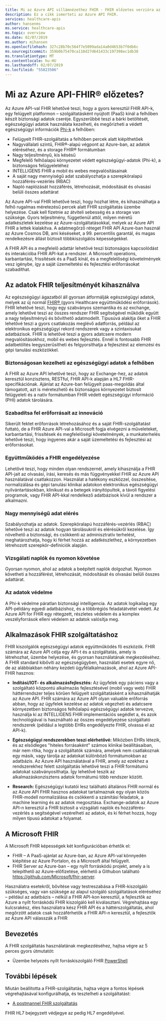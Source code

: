 ```yaml
---
title: Mi az Azure API villámnézethez FHIR - FHIR előzetes verzióra az Azure API-t
description: Ez a cikk ismerteti az Azure API FHIR.
services: healthcare-apis
author: hansenms
ms.service: healthcare-apis
ms.topic: overview
ms.date: 02/07/2019
ms.author: mihansen
ms.openlocfilehash: 327c28b70c564f7e5099ada14a0d4653b7f0db6c
ms.sourcegitcommit: 359b0b75470ca110d27d641433c197398ec1db38
ms.translationtype: MT
ms.contentlocale: hu-HU
ms.lasthandoff: 02/07/2019
ms.locfileid: "55823506"
---
```

# <a name="what-is-azure-api-for-fhirreg-preview"></a>Mi az Azure API-FHIR&reg; előzetes?
Az Azure API-val FHIR lehetővé teszi, hogy a gyors keresztül FHIR API-k, egy felügyelt platformon – szolgáltatásként nyújtott (PaaS) kínál a felhőben készít biztonsági adatok cseréje. Egyszerűbbé teszi a bárki betöltését, egészségügyi adatok használata kezelheti, és megőrizheti a védett egészségügyi információk [Phi-k](https://www.hhs.gov/answers/hipaa/what-is-phi/index.html) a felhőben: 

- Felügyelt FHIR-szolgáltatás a felhőben percek alatt kiépíthetőek 
- Nagyvállalati szintű, FHIR®-alapú végpont az Azure-ban, az adatok eléréséhez, és a storage FHIR® formátumban
- Nagy teljesítményű, kis késésű
- Megfelelő felhőalapú környezetet védett egészségügyi-adatok (Phi-k), a biztonságos felügyeletéhez
- INTELLIGENS FHIR a mobil és webes megvalósításainak
- A saját nagy mennyiségű adat szabályozhatja a szerepköralapú hozzáférés-vezérlés (RBAC)
- Napló naplózását hozzáférés, létrehozását, módosítását és olvasási belüli összes adattárat

Az Azure API-val FHIR lehetővé teszi, hogy hozhat létre, és kihasználhatja a felhő rugalmas méretezésű percek alatt FHIR szolgáltatás üzembe helyezése.  Csak kell fizetnie az átviteli sebesség és a storage van szüksége. Gyors teljesítmény, függetlenül attól, milyen méretű adatkészletek kezelése az Azure-szolgáltatásokkal, melyek az Azure API FHIR a lettek kialakítva.  A adatmegőrző réteget FHIR API Azure-ban használ az Azure Cosmos DB, ami késéseket, a 99. percentilis garantál, és magas rendelkezésre állást biztosít többkiszolgálós képességekkel. 

A FHIR API és a megfelelő adattár lehetővé teszi biztonságos kapcsolódást és interakcióba FHIR API-kat a rendszer.  A Microsoft operations, karbantartási, frissítések és a PaaS kínál, és a megfelelőségi követelmények vesz igénybe, így a saját üzemeltetési és fejlesztési erőforrásokat szabadíthat. 

## <a name="leveraging-the-power-of-your-data-with-fhir"></a>**Az adatok FHIR teljesítményét kihasználva**
Az egészségügyi ágazatból áll gyorsan átformálják egészségügyi adatok, melyek az új normál [FHIR&reg; ](https://hl7.org/fhir) (gyors Healthcare együttműködési erőforrások). FHIR lehetővé teszi, hogy egy szabványos szemantika és az exchange, amely lehetővé teszi az összes rendszer FHIR segítségével működik együtt a nagy teljesítményű és bővíthető adatmodellt.  Típusúvá alakítja őket a FHIR lehetővé teszi a gyors csatlakozás meglévő adatforrás, például az elektronikus egészségügyi rekord rendszerek vagy a szintaxisukat adatbázisok. FHIR is lehetővé teszi a gyors adatcsere modern megvalósításokhoz, mobil és webes fejlesztés. Ennél is fontosabb FHIR adatbetöltés leegyszerűsítheti és felgyorsíthatja a fejlesztést az elemzési és gépi tanulási eszközökkel.  

### <a name="securely-manage-health-data-in-the-cloud"></a>**Biztonságosan kezelheti az egészségügyi adatok a felhőben**
A FHIR az Azure API lehetővé teszi, hogy az Exchange-hez, az adatok keresztül konzisztens, RESTful, FHIR API-k alapján a HL7 FHIR-specifikációnak. Ajánlat az Azure-ban felügyelt paas-megoldás által támogatott, azt is méretezhető és biztonságos környezetet biztosít felügyeleti és a natív formátumban FHIR védett egészségügyi információ (PHI) adatok tárolására.  

### <a name="free-up-your-resources-to-innovate"></a>**Szabadítsa fel erőforrásait az innováció**
Sikerült fektet erőforrások létrehozásához és a saját FHIR-szolgáltatást futtató, de a FHIR Azure API-val a Microsoft fogja elvégezni a műveleteket, karbantartási, frissítések és megfelelőségi követelmények, a munkaterhelés lehetővé teszi, hogy ingyenes akár a saját üzemeltetési és fejlesztési az erőforrásokat.

### <a name="enable-interoperability-with-fhir"></a>**Együttműködés a FHIR engedélyezése** 
Lehetővé teszi, hogy minden olyan rendszernél, amely kihasználja a FHIR API-jait az olvasási, írási, keresés és más függvényekkel FHIR az Azure API használatával csatlakozzon.  Használat a hatékony eszközzel, összesítése, normalizálása és gépi tanulási klinikai adatokon elektronikus egészségügyi nyilvántartásokban, klinikust és a betegek irányítópultok, a távoli figyelési programok, vagy FHIR API-kkal rendelkező adatbázisok kívül a rendszer a alkalmazni.

### <a name="control-data-access-at-scale"></a>**Nagy mennyiségű adat elérés**
Szabályozhatja az adatok. Szerepköralapú hozzáférés-vezérlés (RBAC) lehetővé teszi az adatok hogyan tárolásukról és elérésükről kezelése.  Így növelhető a biztonsági, és csökkenti az adminisztratív terhelést, meghatározhatja, hogy ki férhet hozzá az adatkészlethez, a környezetben létrehozott szerepkör-definíciók alapján.  

### <a name="audit-logs-and-tracking"></a>**Vizsgálati naplók és nyomon követése**
Gyorsan nyomon, ahol az adatok a beépített naplók dolgozhat. Nyomon követheti a hozzáférést, létrehozását, módosítását és olvasási belüli összes adattárat.

### <a name="secure-your-data"></a>**Az adatok védelme** 
A Phi-k védelme páratlan biztonsági intelligencia.  Az adatok logikailag egy API-példány egyedi adatbázishoz, és a többrégiós feladatátvétel védett. Az Azure API for FHIR egy rétegzett, részletes védelem és a komplex veszélyforrások elleni védelem az adatok valósítja meg.  

## <a name="applications-for-a-fhir-service"></a>**Alkalmazások FHIR szolgáltatáshoz**
FHIR kiszolgálók egészségügyi adatok együttműködés fő eszközök.  FHIR számára az Azure API célja egy API-t és a szolgáltatás, amely is létrehozhat, üzembe helyezése, és gyorsan használatának megkezdéséhez.  A FHIR standard kibővíti az egészségügyben, használati esetek egyre nő, de az alábbiakban néhány kezdeti ügyfélalkalmazások, ahol az Azure API-FHIR hasznos: 

- **Indítási/IOT- és alkalmazásfejlesztés:**  Az ügyfelek egy páciens vagy a szolgáltató központú alkalmazás fejlesztésével (mobil vagy web) FHIR háttérrendszer teljes körűen felügyelt szolgáltatásként a kihasználhatják az Azure API. FHIR számára az Azure API olyan valuable erőforrás abban, hogy az ügyfelek kezelése az adatok végezheti és adatcsere környezetben biztonságos felhőalapú egészségügyi adatok tervezve, használja ki az INTELLIGENS FHIR implementációs segédlet a, és azok technológiával is használható az összes engedélyezése szolgáltató rendszerek (például a legtöbb EHRs engedélyezte FHIR, olvassa el az API-k).   
- **Egészségügyi rendszerekben teszi elérhetővé:**  Miközben EHRs létezik, és az elsődleges "hiteles forrásaként" számos klinikai beállításaiban, már nem ritka, hogy a szolgáltatók számára, amelyek nem csatlakoznak egy másik, vagy tárolja az adatokat különböző formátumokban az adatbázis.  Az Azure API használatával a FHIR, amely az ezekhez a rendszerekhez felett szolgáltatás lehetővé teszi a FHIR formátumú adatokat szabványosíthatja.  Így lehetővé teszik az alkalmazáskonzisztens adatok formátumú több rendszer között. 

- **Research:** Egészségügyi kutatói lesz található általános FHIR normál és az Azure API FHIR hasznos adatokat tartalmaznak egy olyan közös FHIR-modell normalizálása és csökkenti a számítási feladatok, a machine learning és az adatok megosztása.
Exchange-adatok az Azure API-n keresztül a FHIR biztosít a vizsgálati naplók és hozzáférés-vezérlés a segítségével vezérelheti az adatok, és ki férhet hozzá, hogy milyen típusú adatokat a folyamat. 

## <a name="fhir-from-microsoft"></a>A Microsoft FHIR

A Microsoft FHIR képességek két konfigurációban érhetők el:

* FHIR – A PaaS-ajánlat az Azure-ban, az Azure API-val könnyedén kiépítése az Azure Portalon, és a Microsoft által felügyelt.
* FHIR Server az Azure-ban – egy nyílt forráskódú projekt, amely a is telepíthető az Azure-előfizetése, elérhető a Githubon található https://github.com/Microsoft/fhir-server.

Használatra esetekről, bővítése vagy testreszabása a FHIR-kiszolgáló szükséges, vagy van szüksége az alapul szolgáló szolgáltatások eléréséhez – például az adatbázis – nélkül a FHIR API-kon keresztül, a fejlesztők az Azure a nyílt forráskódú FHIR kiszolgáló kell kiválasztani.   Végrehajtása egy kulcsrakész, éles használatra kész FHIR API és a háttérszolgáltatás, ahol megőrzött adatok csak hozzáférhetők a FHIR API-n keresztül, a fejlesztők az Azure API válasszák a FHIR

## <a name="get-started"></a>Bevezetés

A FHIR szolgáltatás használatának megkezdéséhez, hajtsa végre az 5 perces gyors útmutatót:

* Üzembe helyezés nyílt forráskiszolgáló FHIR [PowerShell](fhir-oss-powershell-quickstart.md)

## <a name="next-steps"></a>További lépések

Miután beállította a FHIR-szolgáltatás, hajtsa végre a fontos lépések végrehajtásával konfigurálhatja, és tesztelheti a szolgáltatást:

* [A postmannel FHIR szolgáltatás](access-fhir-postman-tutorial.md)

FHIR HL7 bejegyzett védjegye az pedig HL7 engedélyével.

